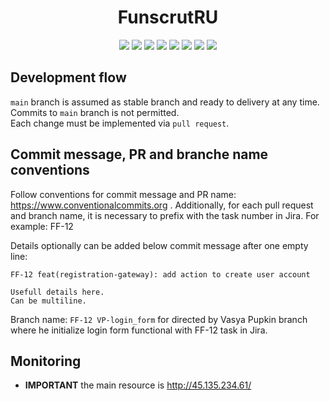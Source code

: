<h1 align="center">FunscrutRU</h1>

<p align="center">
  
<img src="https://img.shields.io/badge/made%20by-funscrut-orange.svg" >

<img src="https://img.shields.io/badge/java-17-green.svg">

<img src="https://img.shields.io/badge/gradle-7.4.2-blue.svg">

<img src="https://img.shields.io/badge/jooq-3.16.7-black.svg">

<img src="https://img.shields.io/badge/GraphQL-21.0-purple.svg">

<img src="https://img.shields.io/badge/Spring_Framework-2.7.4-green.svg">

<img src="https://img.shields.io/github/languages/top/nikolay-klekto/FunscrutRU.svg">

<img src="https://img.shields.io/badge/PRs-welcome-brightgreen.svg?style=flat">
</p>


## Development flow

`main` branch is assumed as stable branch and ready to delivery at any time.  
Commits to `main` branch is not permitted.  
Each change must be implemented via `pull request`.


## Commit message, PR and branche name conventions

Follow conventions for commit message and PR name: https://www.conventionalcommits.org . Additionally, for each pull request and branch name, it is necessary to prefix with the task number in Jira. For example: FF-12

Details optionally can be added below commit message after one empty line:

```
FF-12 feat(registration-gateway): add action to create user account

Usefull details here.
Can be multiline.
```
Branch name: `FF-12 VP-login_form` for directed by Vasya Pupkin branch where he initialize login form functional with FF-12 task in Jira.

## Monitoring ##
* **IMPORTANT** the main resource is http://45.135.234.61/
